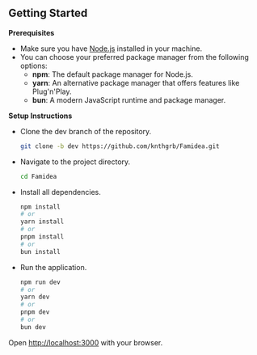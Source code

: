 ## Getting Started

**Prerequisites**
- Make sure you have [Node.js](https://nodejs.org/) installed in your machine.
- You can choose your preferred package manager from the following options:
  - **npm**: The default package manager for Node.js.
  - **yarn**: An alternative package manager that offers features like Plug'n'Play.
  - **bun**: A modern JavaScript runtime and package manager.

**Setup Instructions**
- Clone the dev branch of the repository.
  ```bash
  git clone -b dev https://github.com/knthgrb/Famidea.git
  ```
- Navigate to the project directory.
  ```bash
  cd Famidea
  ```
- Install all dependencies.
  ```bash
  npm install
  # or
  yarn install
  # or
  pnpm install
  # or
  bun install
  ```
- Run the application.
  ```bash
  npm run dev
  # or
  yarn dev
  # or
  pnpm dev
  # or
  bun dev
  ```

Open [http://localhost:3000](http://localhost:3000) with your browser.

